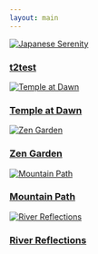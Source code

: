 ```yaml
---
layout: main
---
```

<div class="photo-gallery">
  <a href="/experimental/photo1/" class="photo-item">
    <img src="/assets/vietnam.jpg" alt="Japanese Serenity">
    <div class="photo-overlay">
      <h3>t2test</h3>
    </div>
  </a>
  <a href="/experimental/photo2/" class="photo-item">
    <img src="/assets/abandoned.jpg" alt="Temple at Dawn">
    <div class="photo-overlay">
      <h3>Temple at Dawn</h3>
    </div>
  </a>
  <a href="/experimental/photo3/" class="photo-item">
    <img src="/assets/flowers.jpg" alt="Zen Garden">
    <div class="photo-overlay">
      <h3>Zen Garden</h3>
    </div>
  </a>
  <a href="/experimental/photo4/" class="photo-item">
    <img src="/assets/flowers.jpg" alt="Mountain Path">
    <div class="photo-overlay">
      <h3>Mountain Path</h3>
    </div>
  </a>
  <a href="/experimental/photo5/" class="photo-item">
    <img src="/assets/flowers.jpg" alt="River Reflections">
    <div class="photo-overlay">
      <h3>River Reflections</h3>
    </div>
  </a>
</div>